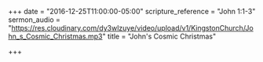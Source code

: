 +++
date = "2016-12-25T11:00:00-05:00"
scripture_reference = "John 1:1-3"
sermon_audio = "https://res.cloudinary.com/dy3wlzuye/video/upload/v1/KingstonChurch/John_s_Cosmic_Christmas.mp3"
title = "John's Cosmic Christmas"

+++
